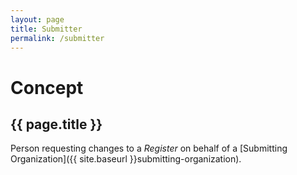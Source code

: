 ```yaml
---
layout: page
title: Submitter
permalink: /submitter
---
```

# Concept

## {{ page.title }}

Person requesting changes to a _Register_ on behalf of a [Submitting Organization]({{ site.baseurl }}submitting-organization).
